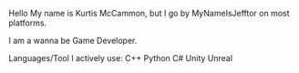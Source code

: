 Hello My name is Kurtis McCammon, but I go by MyNameIsJefftor on most platforms.

I am a wanna be Game Developer.

Languages/Tool I actively use:
C++
Python
C#
Unity
Unreal

<!---
MyNameIsJefftor/MyNameIsJefftor is a ✨ special ✨ repository because its `README.md` (this file) appears on your GitHub profile.
You can click the Preview link to take a look at your changes.
--->
